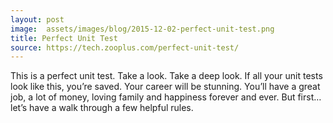 ```yaml
---
layout: post
image:  assets/images/blog/2015-12-02-perfect-unit-test.png
title: Perfect Unit Test
source: https://tech.zooplus.com/perfect-unit-test/
---
```


This is a perfect unit test. Take a look. Take a deep look. If all your unit tests look like this, you’re saved. Your career will be stunning. You’ll have a great job, a lot of money, loving family and happiness forever and ever. But first…let’s have a walk through a few helpful rules.